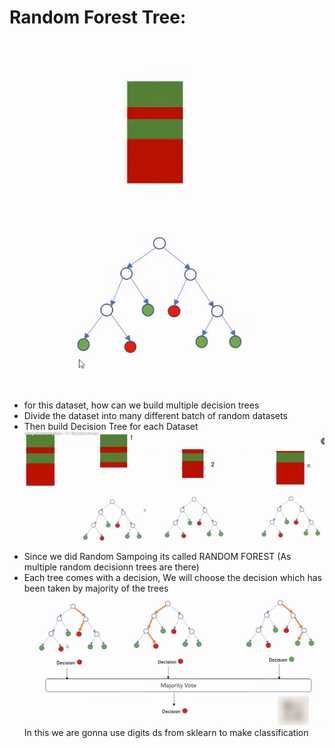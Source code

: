 # Random Forest Tree:
![alt text](image.png)
- for this dataset, how can we build multiple decision trees
- Divide the dataset into  many different batch of random datasets
- Then build Decision Tree for each Dataset
![alt text](image-1.png)
- Since we did Random Sampoing its called RANDOM FOREST (As multiple random decisionn trees are there)
- Each tree comes with a decision, We will choose the decision which has been taken by majority of the trees
![alt text](image-2.png) 
In this we are gonna use digits ds from sklearn to make classification